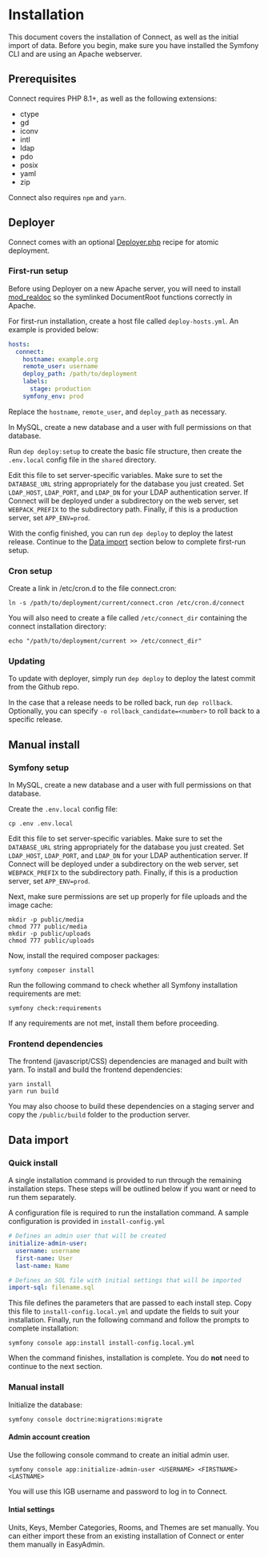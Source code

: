# Installation

This document covers the installation of Connect, as well as the initial import of data. Before you begin, make sure you
have installed the Symfony CLI and are using an Apache webserver.

## Prerequisites

Connect requires PHP 8.1+, as well as the following extensions:

- ctype
- gd
- iconv
- intl
- ldap
- pdo
- posix
- yaml
- zip

Connect also requires `npm` and `yarn`.

## Deployer

Connect comes with an optional [Deployer.php](https://deployer.org/) recipe for atomic deployment.

### First-run setup

Before using Deployer on a new Apache server, you will need to
install [mod_realdoc](https://github.com/etsy/mod_realdoc) so the symlinked DocumentRoot functions correctly in Apache.

For first-run installation, create a host file called `deploy-hosts.yml`. An example is provided below:

```yaml
hosts:
  connect:
    hostname: example.org
    remote_user: username
    deploy_path: /path/to/deployment
    labels:
      stage: production
    symfony_env: prod
```

Replace the `hostname`, `remote_user`, and `deploy_path` as necessary.

In MySQL, create a new database and a user with full permissions on that database.

Run `dep deploy:setup` to create the basic file structure, then create the `.env.local` config file in the `shared`
directory.

Edit this file to set server-specific variables. Make sure to set the `DATABASE_URL` string appropriately for the
database you just created. Set `LDAP_HOST`, `LDAP_PORT`, and `LDAP_DN` for your LDAP authentication server. If Connect
will be deployed under a subdirectory on the web server, set `WEBPACK_PREFIX` to the subdirectory path. Finally, if this
is a production server, set `APP_ENV=prod`.

With the config finished, you can run `dep deploy` to deploy the latest release. Continue to
the [Data import](#data-import) section below to complete first-run setup.

### Cron setup

Create a link in /etc/cron.d to the file connect.cron:

```shell
ln -s /path/to/deployment/current/connect.cron /etc/cron.d/connect
```

You will also need to create a file called `/etc/connect_dir` containing the connect installation directory:

```shell
echo "/path/to/deployment/current >> /etc/connect_dir"
```

### Updating

To update with deployer, simply run `dep deploy` to deploy the latest commit from the Github repo.

In the case that a release needs to be rolled back, run `dep rollback`. Optionally, you can
specify `-o rollback_candidate=<number>` to roll back to a specific release.

## Manual install

### Symfony setup

In MySQL, create a new database and a user with full permissions on that database.

Create the `.env.local` config file:

```shell
cp .env .env.local
```

Edit this file to set server-specific variables. Make sure to set the `DATABASE_URL` string appropriately for the
database you just created. Set `LDAP_HOST`, `LDAP_PORT`, and `LDAP_DN` for your LDAP authentication server. If Connect
will be deployed under a subdirectory on the web server, set `WEBPACK_PREFIX` to the subdirectory path. Finally, if this
is a production server, set `APP_ENV=prod`.

Next, make sure permissions are set up properly for file uploads and the image cache:

```shell
mkdir -p public/media
chmod 777 public/media
mkdir -p public/uploads
chmod 777 public/uploads
```

Now, install the required composer packages:

```shell
symfony composer install
```

Run the following command to check whether all Symfony installation requirements are met:

```shell
symfony check:requirements
```

If any requirements are not met, install them before proceeding.

### Frontend dependencies

The frontend (javascript/CSS) dependencies are managed and built with yarn. To install and build the frontend
dependencies:

```shell
yarn install
yarn run build
```

You may also choose to build these dependencies on a staging server and copy the `/public/build` folder to the
production server.

## Data import

### Quick install

A single installation command is provided to run through the remaining installation steps. These steps will be outlined
below if you want or need to run them separately.

A configuration file is required to run the installation command. A sample configuration is provided
in `install-config.yml`

```yaml
# Defines an admin user that will be created
initialize-admin-user:
  username: username
  first-name: User
  last-name: Name

# Defines an SQL file with initial settings that will be imported
import-sql: filename.sql
```

This file defines the parameters that are passed to each install step. Copy this file to `install-config.local.yml` and
update the fields to suit your installation. Finally, run the following command and follow the prompts to complete
installation:

```shell
symfony console app:install install-config.local.yml
```

When the command finishes, installation is complete. You do **not** need to continue to the next section.

### Manual install

Initialize the database:

```shell
symfony console doctrine:migrations:migrate
```

#### Admin account creation

Use the following console command to create an initial admin user.

```shell
symfony console app:initialize-admin-user <USERNAME> <FIRSTNAME> <LASTNAME>
```

You will use this IGB username and password to log in to Connect.

#### Intial settings

Units, Keys, Member Categories, Rooms, and Themes are set manually. You can either import these from an existing
installation of Connect or enter them manually in EasyAdmin.
